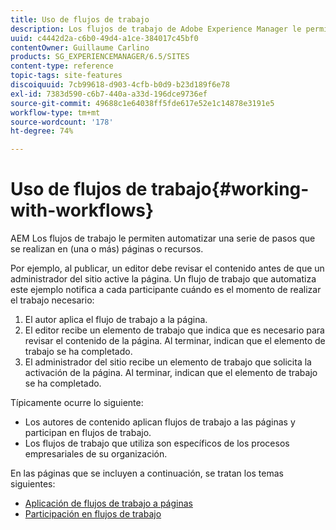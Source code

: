 ```yaml
---
title: Uso de flujos de trabajo
description: Los flujos de trabajo de Adobe Experience Manager le permiten automatizar una serie de pasos que se realizan en una página o recurso.
uuid: c4442d2a-c6b0-49d4-a1ce-384017c45bf0
contentOwner: Guillaume Carlino
products: SG_EXPERIENCEMANAGER/6.5/SITES
content-type: reference
topic-tags: site-features
discoiquuid: 7cb99618-d903-4cfb-b0d9-b23d189f6e78
exl-id: 7383d590-c6b7-440a-a33d-196dce9736ef
source-git-commit: 49688c1e64038ff5fde617e52e1c14878e3191e5
workflow-type: tm+mt
source-wordcount: '178'
ht-degree: 74%

---
```


# Uso de flujos de trabajo{#working-with-workflows}

AEM Los flujos de trabajo le permiten automatizar una serie de pasos que se realizan en (una o más) páginas o recursos.

Por ejemplo, al publicar, un editor debe revisar el contenido antes de que un administrador del sitio active la página. Un flujo de trabajo que automatiza este ejemplo notifica a cada participante cuándo es el momento de realizar el trabajo necesario:

1. El autor aplica el flujo de trabajo a la página.
1. El editor recibe un elemento de trabajo que indica que es necesario para revisar el contenido de la página. Al terminar, indican que el elemento de trabajo se ha completado.
1. El administrador del sitio recibe un elemento de trabajo que solicita la activación de la página. Al terminar, indican que el elemento de trabajo se ha completado.

Típicamente ocurre lo siguiente:

* Los autores de contenido aplican flujos de trabajo a las páginas y participan en flujos de trabajo.
* Los flujos de trabajo que utiliza son específicos de los procesos empresariales de su organización.

En las páginas que se incluyen a continuación, se tratan los temas siguientes:

* [Aplicación de flujos de trabajo a páginas](/help/sites-authoring/workflows-applying.md)
* [Participación en flujos de trabajo](/help/sites-authoring/workflows-participating.md)
